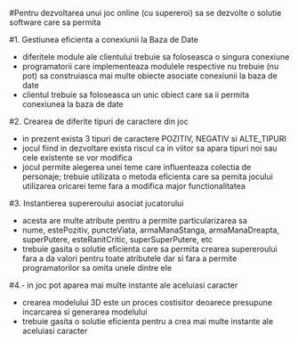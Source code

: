 
#Pentru dezvoltarea unui joc online (cu supereroi) sa se dezvolte o solutie software care sa permita

#1. Gestiunea eficienta a conexiunii la Baza de Date
- diferitele module ale clientului trebuie sa foloseasca o singura conexiune 
- programatorii care implementeaza modulele respective nu trebuie (nu pot) sa construiasca mai multe obiecte asociate conexiunii la baza de date
- clientul trebuie sa foloseasca un unic obiect care sa ii permita conexiunea la baza de date

#2. Crearea de diferite tipuri de caractere din joc
- in prezent exista 3 tipuri de caractere 	POZITIV, NEGATIV si ALTE_TIPURI
- jocul fiind in dezvoltare exista riscul ca in viitor sa apara tipuri noi sau cele existente se vor modifica
- jocul permite alegerea unei teme care influenteaza colectia de personaje; trebuie utilizata o metoda eficienta care sa pemita jocului
utilizarea oricarei teme fara a modifica major functionalitatea

#3. Instantierea supereroului asociat jucatorului
- acesta are multe atribute pentru a permite particularizarea sa
- nume, estePozitiv, puncteViata, armaManaStanga, armaManaDreapta, superPutere, esteRanitCritic, superSuperPutere, etc
- trebuie gasita o solutie eficienta care sa permita crearea supereroului fara a da valori pentru toate atributele 
dar si fara a permite programatorilor sa omita unele dintre ele


#4.- in joc pot aparea mai multe instante ale aceluiasi caracter
- crearea modelului 3D este un proces costisitor deoarece presupune incarcarea si generarea modelului
- trebuie gasita o solutie eficienta pentru a crea mai multe instante ale aceluiasi caracter